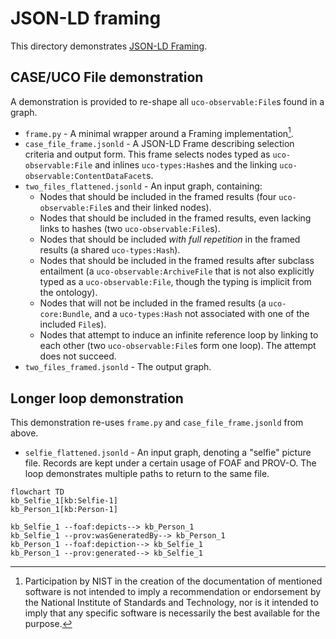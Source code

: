 # JSON-LD framing

This directory demonstrates [JSON-LD Framing](https://www.w3.org/TR/json-ld11-framing/).


## CASE/UCO File demonstration

A demonstration is provided to re-shape all `uco-observable:File`s found in a graph.

* `frame.py` - A minimal wrapper around a Framing implementation[^1].
* `case_file_frame.jsonld` - A JSON-LD Frame describing selection criteria and output form.  This frame selects nodes typed as `uco-observable:File` and inlines `uco-types:Hash`es and the linking `uco-observable:ContentDataFacet`s.
* `two_files_flattened.jsonld` - An input graph, containing:
   - Nodes that should be included in the framed results (four `uco-observable:File`s and their linked nodes).
   - Nodes that should be included in the framed results, even lacking links to hashes (two `uco-observable:File`s).
   - Nodes that should be included *with full repetition* in the framed results (a shared `uco-types:Hash`).
   - Nodes that should be included in the framed results after subclass entailment (a `uco-observable:ArchiveFile` that is not also explicitly typed as a `uco-observable:File`, though the typing is implicit from the ontology).
   - Nodes that will not be included in the framed results (a `uco-core:Bundle`, and a `uco-types:Hash` not associated with one of the included `File`s).
   - Nodes that attempt to induce an infinite reference loop by linking to each other (two `uco-observable:File`s form one loop).  The attempt does not succeed.
* `two_files_framed.jsonld` - The output graph.


## Longer loop demonstration

This demonstration re-uses `frame.py` and `case_file_frame.jsonld` from above.

* `selfie_flattened.jsonld` - An input graph, denoting a "selfie" picture file.  Records are kept under a certain usage of FOAF and PROV-O.  The loop demonstrates multiple paths to return to the same file.

```mermaid
flowchart TD
kb_Selfie_1[kb:Selfie-1]
kb_Person_1[kb:Person-1]
    
kb_Selfie_1 --foaf:depicts--> kb_Person_1
kb_Selfie_1 --prov:wasGeneratedBy--> kb_Person_1
kb_Person_1 --foaf:depiction--> kb_Selfie_1
kb_Person_1 --prov:generated--> kb_Selfie_1
```

[^1]: Participation by NIST in the creation of the documentation of mentioned software is not intended to imply a recommendation or endorsement by the National Institute of Standards and Technology, nor is it intended to imply that any specific software is necessarily the best available for the purpose.
